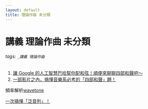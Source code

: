 ```yaml
---
layout: default
title: 理論作曲 未分類
---
```


# 講義 理論作曲 未分類

###### tags: `_講義 理論作曲`


1. [讓 Google 的人工智慧巴哈幫你配和弦！順便來聊聊四部和聲吧～](https://www.youtube.com/watch?v=HgnIJFwcyBk)
2. [一部影片之內，搞懂音樂系必考的「四部和聲」題！](https://www.youtube.com/watch?v=2RGGuH14BUc)


頻率解析[wavetone](http://ackiesound.ifdef.jp/)

[一次搞懂「泛音列」！](https://www.youtube.com/watch?v=0iJmDhNocaQ)
